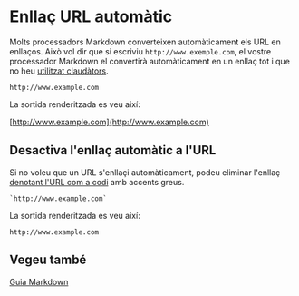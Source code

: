 # Enllaç URL automàtic

Molts processadors Markdown converteixen automàticament els URL en enllaços. Això vol dir que si escriviu `http://www.exemple.com`, el vostre processador Markdown el convertirà automàticament en un enllaç tot i que no heu [utilitzat claudàtors](../sintaxi-basica/enllaços.md "Enllaços").

```text
http://www.example.com
```

La sortida renderitzada es veu així:

[http://www.example.com](http://www.example.com)

## Desactiva l'enllaç automàtic a l'URL

Si no voleu que un URL s'enllaçi automàticament, podeu eliminar l'enllaç [denotant l'URL com a codi](../sintaxi-basica/codi.md) amb accents greus.

```text
`http://www.example.com`
```

La sortida renderitzada es veu així:

`http://www.example.com`

## Vegeu també

[Guia Markdown](../README.md)
